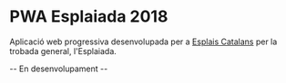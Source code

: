 # PWA Esplaiada 2018

Aplicació web progressiva desenvolupada per a [Esplais Catalans](www.esplac.cat) per la trobada general, l'Esplaiada.

-- En desenvolupament --
